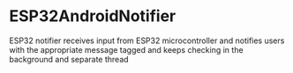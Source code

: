 # ESP32AndroidNotifier
 ESP32 notifier receives input from ESP32 microcontroller and notifies users with the appropriate message tagged and keeps checking in the background and separate thread
